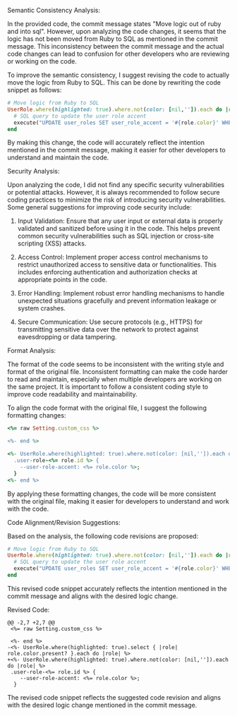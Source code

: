 Semantic Consistency Analysis: 

In the provided code, the commit message states "Move logic out of ruby and into sql". However, upon analyzing the code changes, it seems that the logic has not been moved from Ruby to SQL as mentioned in the commit message. This inconsistency between the commit message and the actual code changes can lead to confusion for other developers who are reviewing or working on the code.

To improve the semantic consistency, I suggest revising the code to actually move the logic from Ruby to SQL. This can be done by rewriting the code snippet as follows:

```ruby
# Move logic from Ruby to SQL
UserRole.where(highlighted: true).where.not(color: [nil,'']).each do |role|
  # SQL query to update the user role accent
  execute("UPDATE user_roles SET user_role_accent = '#{role.color}' WHERE id = #{role.id};")
end
```

By making this change, the code will accurately reflect the intention mentioned in the commit message, making it easier for other developers to understand and maintain the code.

Security Analysis:

Upon analyzing the code, I did not find any specific security vulnerabilities or potential attacks. However, it is always recommended to follow secure coding practices to minimize the risk of introducing security vulnerabilities. Some general suggestions for improving code security include:

1. Input Validation: Ensure that any user input or external data is properly validated and sanitized before using it in the code. This helps prevent common security vulnerabilities such as SQL injection or cross-site scripting (XSS) attacks.

2. Access Control: Implement proper access control mechanisms to restrict unauthorized access to sensitive data or functionalities. This includes enforcing authentication and authorization checks at appropriate points in the code.

3. Error Handling: Implement robust error handling mechanisms to handle unexpected situations gracefully and prevent information leakage or system crashes.

4. Secure Communication: Use secure protocols (e.g., HTTPS) for transmitting sensitive data over the network to protect against eavesdropping or data tampering.

Format Analysis:

The format of the code seems to be inconsistent with the writing style and format of the original file. Inconsistent formatting can make the code harder to read and maintain, especially when multiple developers are working on the same project. It is important to follow a consistent coding style to improve code readability and maintainability.

To align the code format with the original file, I suggest the following formatting changes:

```ruby
<%= raw Setting.custom_css %>

<%- end %>

<%- UserRole.where(highlighted: true).where.not(color: [nil,'']).each do |role| %>
  .user-role-<%= role.id %> {
    --user-role-accent: <%= role.color %>;
  }
<%- end %>
```

By applying these formatting changes, the code will be more consistent with the original file, making it easier for developers to understand and work with the code.

Code Alignment/Revision Suggestions:

Based on the analysis, the following code revisions are proposed:

```ruby
# Move logic from Ruby to SQL
UserRole.where(highlighted: true).where.not(color: [nil,'']).each do |role|
  # SQL query to update the user role accent
  execute("UPDATE user_roles SET user_role_accent = '#{role.color}' WHERE id = #{role.id};")
end
```

This revised code snippet accurately reflects the intention mentioned in the commit message and aligns with the desired logic change.

Revised Code:

```
@@ -2,7 +2,7 @@
 <%= raw Setting.custom_css %>
 
 <%- end %>
-<%- UserRole.where(highlighted: true).select { |role| role.color.present? }.each do |role| %>
+<%- UserRole.where(highlighted: true).where.not(color: [nil,'']).each do |role| %>
 .user-role-<%= role.id %> {
    --user-role-accent: <%= role.color %>;
  }
```

The revised code snippet reflects the suggested code revision and aligns with the desired logic change mentioned in the commit message.